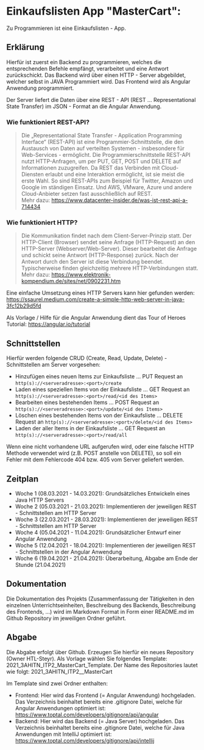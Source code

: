 # Einkaufslisten App "MasterCart":

Zu Programmieren ist eine Einkaufslisten - App.

## Erklärung
Hierfür ist zuerst ein Backend zu programmieren, welches die entsprechenden Befehle empfängt, verarbeitet und eine Antwort zurückschickt.
Das Backend wird über einen HTTP - Server abgebildet, welcher selbst in JAVA Programmiert wird.
Das Frontend wird als Angular Anwendung programmiert.

Der Server liefert die Daten über eine REST - API (REST ... Representational State Transfer) im JSON - Format an die Angular Anwendung.

###  Wie funktioniert REST-API?
>Die „Representational State Transfer - Application Programming Interface“ (REST-API) ist eine Programmier-Schnittstelle, die den Austausch von Daten auf verteilten Systemen - insbesondere für Web-Services - ermöglicht.
> Die Programmierschnittstelle REST-API nutzt HTTP-Anfragen, um per PUT, GET, POST und DELETE auf Informationen zuzugreifen. Da REST das Verbinden mit Cloud-Diensten erlaubt und eine Interaktion ermöglicht, ist sie meist die erste Wahl. So sind REST-APIs zum Beispiel für Twitter, Amazon und Google im ständigen Einsatz. Und AWS, VMware, Azure und andere Cloud-Anbieter setzen fast ausschließlich auf REST. <br/> Mehr dazu: https://www.datacenter-insider.de/was-ist-rest-api-a-714434

### Wie funktioniert HTTP?
> Die Kommunikation findet nach dem Client-Server-Prinzip statt. Der HTTP-Client (Browser) sendet seine Anfrage (HTTP-Request) an den HTTP-Server (Webserver/Web-Server). Dieser bearbeitet die Anfrage und schickt seine Antwort (HTTP-Response) zurück. Nach der Antwort durch den Server ist diese Verbindung beendet. Typischerweise finden gleichzeitig mehrere HTTP-Verbindungen statt.<br />
Mehr dazu: https://www.elektronik-kompendium.de/sites/net/0902231.htm

Eine einfache Umsetzung eines HTTP Servers kann hier gefunden werden: https://ssaurel.medium.com/create-a-simple-http-web-server-in-java-3fc12b29d5fd

Als Vorlage / Hilfe für die Angular Anwendung dient das Tour of Heroes Tutorial: https://angular.io/tutorial

## Schnittstellen
Hierfür werden folgende CRUD (Create, Read, Update, Delete) - Schnittstellen am Server vorgesehen:
- Hinzufügen eines neuen Items zur Einkaufsliste 	... PUT Request an `http(s)://<serveradresse>:<port>/create`
- Laden eines speziellen Items von der Einkaufsliste 	... GET Request an `http(s)://<serveradresse>:<port>/read/<id des Items>`
- Bearbeiten eines bestehenden Items 			... POST Request an `http(s)://<serveradresse>:<port>/update/<id des Items>`
- Löschen eines bestehenden Items von der Einkaufsliste ... DELETE Request an `http(s)://<serveradresse>:<port>/delete/<id des Items>`
- Laden der aller Items in der Einkaufsliste 		... GET Request an `http(s)://<serveradresse>:<port>/read/all`

Wenn eine nicht vorhandene URL aufgerufen wird, oder eine falsche HTTP Methode verwendet wird (z.B. POST anstelle von DELETE), so soll ein Fehler mit dem Fehlercode 404 bzw. 405 vom Server geliefert werden. 

## Zeitplan
- Woche 1 (08.03.2021 - 14.03.2021): Grundsätzliches Entwickeln eines Java HTTP Servers
- Woche 2 (05.03.2021 - 21.03.2021): Implementieren der jeweiligen REST - Schnittstellen am HTTP Server
- Woche 3 (22.03.2021 - 28.03.2021): Implementieren der jeweiligen REST - Schnittstellen am HTTP Server
- Woche 4 (05.04.2021 - 11.04.2021): Grundsätzlicher Entwurf einer Angular Anwendung
- Woche 5 (12.04.2021 - 18.04.2021): Implementieren der jeweiligen REST - Schnittstellen in der Angular Anwendung
- Woche 6 (19.04.2021 - 21.04.2021): Überarbeitung, Abgabe am Ende der Stunde (21.04.2021)

## Dokumentation
Die Dokumentation des Projekts (Zusammenfassung der Tätigkeiten in den einzelnen Unterrichtseinheiten, Beschreibung des Backends, Beschreibung des Frontends, ...) wird im Markdown Format in Form einer README[]().md im Github Repository im jeweiligen Ordner geführt.

## Abgabe
Die Abgabe erfolgt über Github. Erzeugen Sie hierfür ein neues Repository (Owner HTL-Steyr). Als Vorlage wählen Sie folgendes Template: 2021_3AHITN_ITP2_MasterCart_Template.
Der Name des Repositories lautet wie folgt: 2021_3AHITN_ITP2_<Ihr HTL Steyr Benutzername>_MasterCart


Im Template sind zwei Ordner enthalten: 
- Frontend: Hier wird das Frontend (= Angular Anwendung) hochgeladen. Das Verzeichnis beinhaltet bereits eine .gitignore Datei, welche für Angular Anwendungen optimiert ist: https://www.toptal.com/developers/gitignore/api/angular
- Backend: Hier wird das Backend (= Java Server) hochgeladen. Das Verzeichnis beinhaltet bereits eine .gitignore Datei, welche für Java Anwendungen mit IntelliJ optimiert ist: https://www.toptal.com/developers/gitignore/api/intellij

